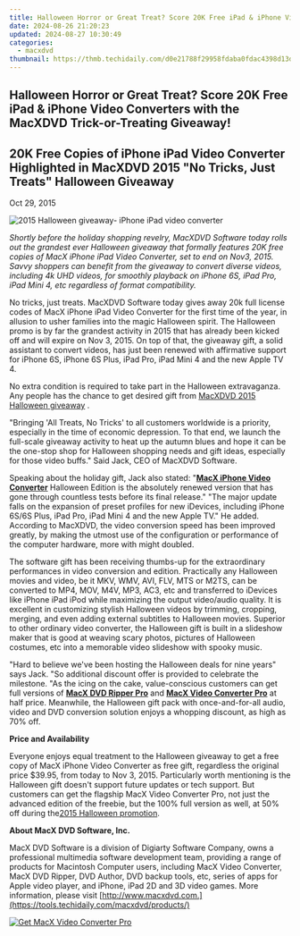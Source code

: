 ```yaml
---
title: Halloween Horror or Great Treat? Score 20K Free iPad & iPhone Video Converters with the MacXDVD Trick-or-Treating Giveaway!
date: 2024-08-26 21:20:23
updated: 2024-08-27 10:30:49
categories:
  - macxdvd
thumbnail: https://thmb.techidaily.com/d0e21788f29958fdaba0fdac4398d13da9177082545009c2bddd22992fae44fc.jpg
---
```


## Halloween Horror or Great Treat? Score 20K Free iPad & iPhone Video Converters with the MacXDVD Trick-or-Treating Giveaway!

## 20K Free Copies of iPhone iPad Video Converter Highlighted in MacXDVD 2015 "No Tricks, Just Treats" Halloween Giveaway 

Oct 29, 2015

![2015 Halloween giveaway- iPhone iPad video converter](https://www.macxdvd.com/press-room/../press-room/image/macx-2014-halloween-giveaway-banner-300.jpg) 

_Shortly before the holiday shopping revelry, MacXDVD Software today rolls out the grandest ever Halloween giveaway that formally features 20K free copies of MacX iPhone iPad Video Converter, set to end on Nov3, 2015\. Savvy shoppers can benefit from the giveaway to convert diverse videos, including 4k UHD videos, for smoothly playback on iPhone 6S, iPad Pro, iPad Mini 4, etc regardless of format compatibility._ 

No tricks, just treats. MacXDVD Software today gives away 20k full license codes of MacX iPhone iPad Video Converter for the first time of the year, in allusion to usher families into the magic Halloween spirit. The Halloween promo is by far the grandest activity in 2015 that has already been kicked off and will expire on Nov 3, 2015\. On top of that, the giveaway gift, a solid assistant to convert videos, has just been renewed with affirmative support for iPhone 6S, iPhone 6S Plus, iPad Pro, iPad Mini 4 and the new Apple TV 4\. 

No extra condition is required to take part in the Halloween extravaganza. Any people has the chance to get desired gift from [MacXDVD 2015 Halloween giveaway](https://tools.techidaily.com/macxdvd/products/) .

"Bringing 'All Treats, No Tricks' to all customers worldwide is a priority, especially in the time of economic depression. To that end, we launch the full-scale giveaway activity to heat up the autumn blues and hope it can be the one-stop shop for Halloween shopping needs and gift ideas, especially for those video buffs." Said Jack, CEO of MacXDVD Software. 

Speaking about the holiday gift, Jack also stated: "[**MacX iPhone Video Converter**](https://tools.techidaily.com/macxdvd/products/) Halloween Edition is the absolutely renewed version that has gone through countless tests before its final release." "The major update falls on the expansion of preset profiles for new iDevices, including iPhone 6S/6S Plus, iPad Pro, iPad Mini 4 and the new Apple TV." He added. According to MacXDVD, the video conversion speed has been improved greatly, by making the utmost use of the configuration or performance of the computer hardware, more with might doubled. 

The software gift has been receiving thumbs-up for the extraordinary performances in video conversion and edition. Practically any Halloween movies and video, be it MKV, WMV, AVI, FLV, MTS or M2TS, can be converted to MP4, MOV, M4V, MP3, AC3, etc and transferred to iDevices like iPhone iPad iPod while maximizing the output video/audio quality. It is excellent in customizing stylish Halloween videos by trimming, cropping, merging, and even adding external subtitles to Halloween movies. Superior to other ordinary video converter, the Halloween gift is built in a slideshow maker that is good at weaving scary photos, pictures of Halloween costumes, etc into a memorable video slideshow with spooky music.

"Hard to believe we've been hosting the Halloween deals for nine years" says Jack. "So additional discount offer is provided to celebrate the milestone. "As the icing on the cake, value-conscious customers can get full versions of [**MacX DVD Ripper Pro**](https://tools.techidaily.com/macxdvd/products/) and [**MacX Video Converter Pro**](https://tools.techidaily.com/macxdvd/products/) at half price. Meanwhile, the Halloween gift pack with once-and-for-all audio, video and DVD conversion solution enjoys a whopping discount, as high as 70% off. 

**Price and Availability**

Everyone enjoys equal treatment to the Halloween giveaway to get a free copy of MacX iPhone Video Converter as free gift, regardless the original price $39.95, from today to Nov 3, 2015\. Particularly worth mentioning is the Halloween gift doesn't support future updates or tech support. But customers can get the flagship MacX Video Converter Pro, not just the advanced edition of the freebie, but the 100% full version as well, at 50% off during the[2015 Halloween promotion](https://tools.techidaily.com/macxdvd/products/).

**About MacX DVD Software, Inc.**

 MacX DVD Software is a division of Digiarty Software Company, owns a professional multimedia software development team, providing a range of products for Macintosh Computer users, including MacX Video Converter, MacX DVD Ripper, DVD Author, DVD backup tools, etc, series of apps for Apple video player, and iPhone, iPad 2D and 3D video games. More information, please visit [http://www.macxdvd.com.](https://tools.techidaily.com/macxdvd/products/)

[![Get MacX Video Converter Pro](https://www.macxdvd.com/press-room/../adv/mvcp-banner-r.jpg)](https://tools.techidaily.com/macxdvd/products/)

<ins class="adsbygoogle"
     style="display:block"
     data-ad-format="autorelaxed"
     data-ad-client="ca-pub-7571918770474297"
     data-ad-slot="1223367746"></ins>



<ins class="adsbygoogle"
     style="display:block"
     data-ad-client="ca-pub-7571918770474297"
     data-ad-slot="8358498916"
     data-ad-format="auto"
     data-full-width-responsive="true"></ins>
